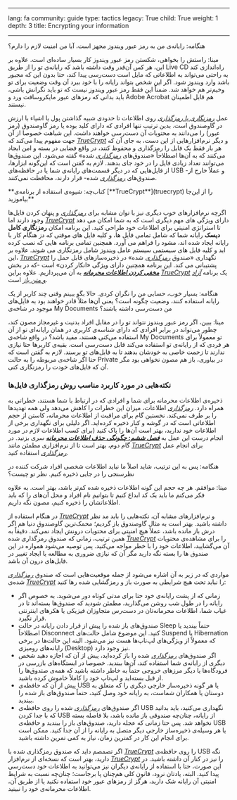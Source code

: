

---

lang: fa
community: guide
type: tactics
legacy: True
child: True
weight: 1
depth: 3
title: Encrypting your information

---

<div class="background" markdown="1">
هنگامه: رایانه‌ی من به رمز عبور ویندوز مجهز است، آیا من امنیت لازم را دارم؟

مینا: راستش را بخواهی، شکستن رمز عبور ویندوز کار بسیار ساده‌ای است. علاوه بر این، هر کس آن‌قدر وقت داشته باشد که رایانه‌ی تو را از طریق Live CD راه‌اندازی کند به راحتی می‌تواند به اطلاعاتی که مایل است دست‌رسی پیدا کند، حتا بدون این که مجبور باشد وارد ویندوز شود. اگر این شخص بتواند رایانه را با خود ببرد آن وقت وضعیت برای تو وخیم‌تر هم خواهد شد. ضمناً این فقط رمز عبور ویندوز نیست که تو باید نگرانش باشی، باید بدانی که رمزهای عبور مایکروسافت ورد و Adobe Acrobat هم قابل اطمینان نیستند.
</div>



عمل *[رمزنگاری یا رمزگذاری](/fa/glossary#Encryption)* روی اطلاعات تا حدودی شبیه گذاشتن پول یا اشیاء با ارزش در گاوصندوق است. بدین ترتیب تنها افرادی که دارای کلید بوده یا رمز گاوصندوق (رمز عبور) را می‌دانند به محتویات آن دست‌رسی خواهند داشت. این شباهت خصوصا از آن جهت مفهوم پیدا می‌کند که [*TrueCrypt*](/fa/glossary#TrueCrypt) و دیگر نرم‌افزارهایی از این دست، به جای آن که هر بار فقط یک فایل را رمزگذاری و محفوظ کنند، در‌ واقع فضایی در بسته و امن ایجاد می‌کنند که به آن‌ها اصطلاحاً «صندوق‌های *[رمزگذاری](/fa/glossary#Encryption)* شده» گفته می‌شود. این صندوق‌ها می‌توانند تعداد زیادی فایل را در خود جای بدهند. لازم به گفتن است که این‌گونه ابزارها، از فایل‌هایی که در دیگر قسمت‌های رایانه‌ی شما یا در حافظه‌های USB -و عملاً خارج از صندوق‌های *[رمزگذاری](/fa/glossary#Encryption)* شده- قرار دارند، محافظت نمی‌کنند.
 


<div class="getstarted" markdown="1">
**کتاب‌چه: شیوه‌ی استفاده از برنامه‌ی [**TrueCrypt**](truecrypt) را از این‌جا بیاموزید**
</div>


اگرچه نرم‌افزارهای خوب دیگری نیز با توان مشابه برای *[رمزگذاری](/fa/glossary#Encryption)* و پنهان کردن فایل‌ها وجود دارند اما [*TrueCrypt*](/fa/glossary#TrueCrypt) دارای ویژگی های مهم دیگری است که به شما امکان می دهد تا استراتژی امنیتی برای اطلاعات خود طراحی کنید. این برنامه امکان **رمزنگاری کامل دیسک** رایانه شما که شامل تمامی فایل ها، و کلیه فایل های موقتی که دز هنگام کار با رایانه ایجاد شده اند، مشود را فراهم می آورد. همچنین تمامی برنامه هایی که نصب کرده اید و کلیه فایل های سیستمی سیستم عامل ویندوز شامل رمزنگاری می شوند.  علاوه بر این، [*TrueCrypt*](/fa/glossary#TrueCrypt) نگهداری «صندوق *[رمزگذاری](/fa/glossary#Encryption)* شده» در ذخیره‌سازهای قابل حمل را  پشتیبانی می کند.  این برنامه همچنین دارای ویژگی 
 «انکار کردن» است -که در بخش [***مخفی کردن اطلاعات محرمانه***](hideinfo) به آن می‌پردازیم. علاوه براین [*TrueCrypt*](/fa/glossary#TrueCrypt) یک برنامه [*آزاد و متن باز*](/glossary#FOSS) است.

<div class="background" markdown="1">
هنگامه: بسیار خوب، حسابی من را نگران کردی. حالا بگو ببینم وقتی چند کاربر از یک رایانه استفاده کنند، وضعیت چگونه است؟ یعنی آن‌ها مثلاً قادر خواهند بود به فایل‌های موجود در شاخه‌ی My Documents من دست‌رسی داشته باشند؟

مینا: ببین، اگر رمز عبور وبندوز نتواند تو را در مقابل افراد بدنیت و غیرمجاز مصون کند، چطور می‌تواند در برابر افرادی که دارای شناسه‌ی کاربری در همان رایانه‌ای تو از آن استفاده می‌کنی هستند، مفید باشد؟ در‌ واقع شاخه‌ی My Documents تو معمولاً برای هر فردی که از رایانه‌ی تو استفاده می‌کند قابل دست‌رسی است. بقیه‌ی کاربرها حتا نیازی ندارند تا زحمت خاصی به خودشان بدهند تا به فایل‌های تو برسند. لازم به گقتن است که حتا اگر شاخه‌ی مربوطه را به حالت Private در بیاوری، باز هم مصون نخواهی بود مگر آن که فایل‌های خودت را رمزنگاری کنی.
</div>


### نکته‌هایی در مورد کاربرد مناسب روش رمزگذاری فایل‌ها ###

ذخیره‌ی اطلاعات محرمانه برای شما و افرادی که در ارتباط با شما هستند، خطراتی به همراه دارد. *[رمزگذاری](/fa/glossary#Encryption)* اطلاعات، میزان این خطرات را کاهش می‌دهد ولی همه تهدیدها را بر طرف نمی‌کند. نخستین گام برای مراقبت از اطلاعات محرمانه، کاستن از حجم اطلاعاتی است که در گوشه و کنار ذخیره کرده‌اید. اگر دلیلی برای نگهداری برخی از اطلاعات خود ندارید، بهتر است آن‌ها را پاک کنید (برای کسب اطلاعات لازم در مورد انجام درست این عمل به [***فصل ششم: چگونگی حذف اطلاعات محرمانه***](/fa/chapter-6) سری بزنید. در گام دوم، بهتر است تا از نرم‌افزاری مطمئن مانند [*TrueCrypt*](/fa/glossary#TrueCrypt) برای انجام عمل *[رمزگذاری](/fa/glossary#Encryption)* استفاده کنید.



<div class="background" markdown="1">
هنگامه: پس به این ترتیب، شاید اصلاً ما نباید اطلاعات شخصی افراد شرکت کننده در نظرسنجی را در جایی ذخیره کنیم. نظر تو چیست؟

مینا: موافقم. هر چه حجم این گونه اطلاعات ذخیره شده کم‌تر باشد، بهتر است. به علاوه فکر می‌کنم ما باید یک کد ابداع کنیم تا بتوانیم نام افراد و محل آن‌های را که باید اطلاعاتشان را ذخیره کنیم، مصون نگه داریم.
</div>


در هنگام استفاده از [*TrueCrypt*](/fa/glossary#TrueCrypt) و نرم‌افزارهای مشابه آن، نکته‌هایی را باید مد نظر داشته باشید. بهتر است به مثال گاوصندوق باز گردیم؛ محمک‌ترین گاوصندوق دنیا هم اگر درش باز مانده باشد، عملاً هیچ امنیتی برای محتویات درونش ایجاد نمی‌کند. دقیقاً به همین ترتیب، زمانی که صندوق رمزگذاری شده [*TrueCrypt*](/fa/glossary#TrueCrypt) را برای مشاهده‌ی محتویات آن می‌گشایید، اطلاعات خود را با خطر مواجه می‌کنید. پس توصیه می‌شود همواره در این صندوق ها را بسته نگه دارید مگر آن که نیازی ضروری به مطالعه یا ایجاد تغییر در فایل‌های درون آن باشد.

مواردی که در زیر به آن اشاره می‌شود از جمله موقعیت‌هایی است که صندوق *[رمزگذاری](/fa/glossary#Encryption)* شده‌ی [*TrueCrypt*](/fa/glossary#TrueCrypt) را نباید تحت هیچ شرایطی به صورت باز و رمزگشایی شده رها کنید:

- زمانی که از پشت رایانه‌ی خود حتا برای مدتی کوتاه دور می‌شوید. به خصوص اگر رایانه را در طول شب روشن می‌گذارید، مطمئن شودید که صندوق‌ها بسته‌اند تا در غیاب شما، اطلاعات محرمانه‌تان در دست‌رس متجاوزان فیزیکی یا هکرهای اینترنتی قرار نگیرد. 
- صندوق‌های باز شده را پیش از قرار دادن رایانه در حالت Sleep حتماً ببندید یا اصطلاحاً Disconnect کنید. این موضوع شامل حالت‌های Suspend یا Hibernation که معمولاً از ویژگی‌های لپ‌تاپ‌ها هست نیز می‌شود. البته این حالت‌ها در برخی رایانه‌های رومیزی (Desktop) نیز وجود دارد. 
- اگر صندوق‌های *[رمزگذاری](/fa/glossary#Encryption)* شده را باز کرده‌اید، پیش از آن که اجازه دهید شخص دیگری از رایانه‌ی شما استفاده کند، آن‌ها ببندید. خصوصا در ایستگاه‌های بازرسی در فرودگاه‌ها یا دیگر مرزهای خروجی حتماً به خاطر داشته باشید که همه‌ی صتدوق‌ها را از قبل بسته‌اید و لپ‌تاپ خود را کاملاً خاموش کرده باشید.
- پیش از آن که حافظه‌ی USB یا هر گونه ذخیره‌ساز خارجی دیگری را که متعلق به دوستان یا همکاران شماست، به رایانه خود وصل کنید، حتماً صندوق‌های باز شده را ببندید.
- اگر صندوق‌های *[رمزگذاری](/fa/glossary#Encryption)* شده را روی حافظه‌ی USB نگهداری می‌کنید، باید بدانید که با جدا کردن USB از رایانه، چنان‌چه صندوقی باز مانده باشد، بلا فاصله بسته نخواهد شد. پس حتا زمانی که عجله دارید، صندوق‌های باز را ببندید و حافظه‌ی USB یا هر وسیله‌ی ذخیره‌ساز خارجی دیگر متصل به رایانه را از آن جدا کنید. ممکن است برای انجام این کار در کمترین زمان، نیاز به کمی تمرین داشته باشید.

اگر تصمصم داید که صندوق رمزگذاری شده با [*TrueCrypt*](/fa/glossary#TrueCrypt) را روی حافظه‌ی USB نگه دارید، بهتر است که نسخه‌ای از نرم‌افزار [*TrueCrypt*](/fa/glossary#TrueCrypt) را نیز در کنار آن داشته باشید. در این صورت، حتا با استفاده از رایانه‌ی دیگران نیز می‌توانید به اطلاعات خود دست‌رسی پیدا کنید. البته، یادتان نرود، قانون کلی هم‌چنان پا برجاست؛ چنان‌چه نسبت به شرایط امنیتی آن رایانه شک دارید، هرگز از رمزهای عبور خود استفاده نکنید یا از طریق آن، اطلاعات محرمانه‌ی خود را نبینید.


